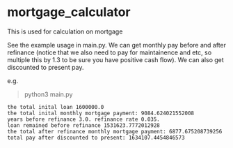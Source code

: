 # mortgage_calculator
This is used for calculation on mortgage

See the example usage in main.py. We can get monthly pay before and after refinance (notice that we also need to pay for maintainence and etc, so multiple this by 1.3 to be sure you have positive cash flow). We can also get discounted to present pay.

e.g.
> python3 main.py

```initial fixed 30yrs rate 0.055. sale price 2000000. down payment rate 0.2. discount rate 0.04.
the total inital loan 1600000.0
the total inital monthly mortgage payment: 9084.624021552008
years before refinance 3.0. refinance rate 0.035.
loan remained before refinance 1531623.7772012928
the total after refinance monthly mortgage payment: 6877.675208739256
total pay after discounted to present: 1634107.4454846573
```
